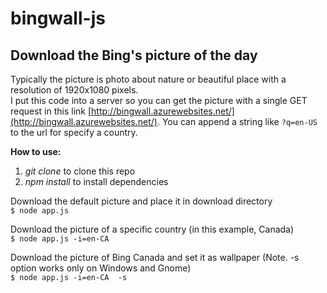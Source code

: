 # bingwall-js

Download the Bing's picture of the day
--------------

Typically the picture is photo about nature or beautiful place with a resolution of 1920x1080 pixels.  
I put this code into a server so you can get the picture with a single GET request in this link [http://bingwall.azurewebsites.net/](http://bingwall.azurewebsites.net/). You can append a string like `?q=en-US` to the url for specify a country.  

**How to use:**  

1. *git clone* to clone this repo  
2. *npm install* to install dependencies

Download the default picture and place it in download directory  
 `$ node app.js`

Download the picture of a specific country (in this example, Canada)  
 `$ node app.js -i=en-CA`

Download the picture of Bing Canada and set it as wallpaper (Note. -s option works only on Windows and Gnome)  
 `$ node app.js -i=en-CA  -s`
